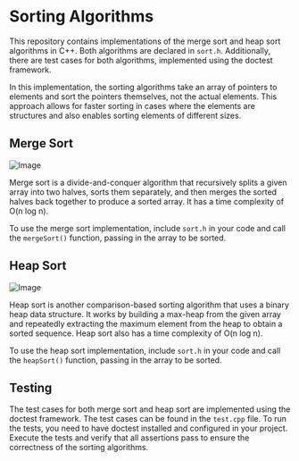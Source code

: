 # Sorting Algorithms

This repository contains implementations of the merge sort and heap sort algorithms in C++. Both algorithms are declared in `sort.h`. Additionally, there are test cases for both algorithms, implemented using the doctest framework.

In this implementation, the sorting algorithms take an array of pointers to elements and sort the pointers themselves, not the actual elements. This approach allows for faster sorting in cases where the elements are structures and also enables sorting elements of different sizes.
## Merge Sort

![Image](https://th.bing.com/th/id/R.a29c0dd0186d1f8cef3c5ebdedf3e5a3?rik=yN%2bMf%2bXFsza67Q&riu=http%3a%2f%2fejklike.github.io%2fassets%2f20170301%2fmergesort.gif&ehk=YHUWa6IpDR8jnJSkvWw7ANRth1sehhdUxeswtLo%2f6EA%3d&risl=&pid=ImgRaw&r=0)

Merge sort is a divide-and-conquer algorithm that recursively splits a given array into two halves, sorts them separately, and then merges the sorted halves back together to produce a sorted array. It has a time complexity of O(n log n).

To use the merge sort implementation, include `sort.h` in your code and call the `mergeSort()` function, passing in the array to be sorted.

## Heap Sort

![Image](https://upload.wikimedia.org/wikipedia/commons/4/4d/Heapsort-example.gif)

Heap sort is another comparison-based sorting algorithm that uses a binary heap data structure. It works by building a max-heap from the given array and repeatedly extracting the maximum element from the heap to obtain a sorted sequence. Heap sort also has a time complexity of O(n log n).

To use the heap sort implementation, include `sort.h` in your code and call the `heapSort()` function, passing in the array to be sorted.

## Testing

The test cases for both merge sort and heap sort are implemented using the doctest framework. The test cases can be found in the `test.cpp` file. To run the tests, you need to have doctest installed and configured in your project. Execute the tests and verify that all assertions pass to ensure the correctness of the sorting algorithms.